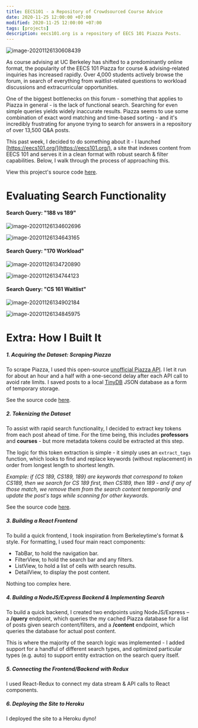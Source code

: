 ```yaml
---
title: EECS101 - a Repository of Crowdsourced Course Advice
date: 2020-11-25 12:00:00 +07:00
modified: 2020-11-25 12:00:00 +07:00
tags: [projects]
description: eecs101.org is a repository of EECS 101 Piazza Posts.
---
```


![image-20201126130608439](image-20201126130608439.png)

As course advising at UC Berkeley has shifted to a predominantly online format, the popularity of the EECS 101 Piazza for course & advising-related inquiries has increased rapidly. Over 4,000 students actively browse the forum, in search of everything from waitlist-related questions to workload discussions and extracurricular opportunities.

One of the biggest bottlenecks on this forum - something that applies to Piazza in general - is the lack of functional search. Searching for even simple queries yields widely inaccurate results. Piazza seems to use some combination of exact word matching and time-based sorting - and it's incredibly frustrating for anyone trying to search for answers in a repository of over 13,500 Q&A posts.

This past week, I decided to do something about it - I launched [https://eecs101.org/](https://eecs101.org/), a site that indexes content from EECS 101 and serves it in a clean format with robust search & filter capabilities. Below, I walk through the process of approaching this. 

View this project's source code [here](https://github.com/shomilj/Berkeleyspace).

# Evaluating Search Functionality

#### Search Query: "188 vs 189"

![image-20201126134602696](image-20201126134602696.png)

![image-20201126134643165](image-20201126134643165.png)

#### Search Query: "170 Workload"

![image-20201126134720890](image-20201126134720890.png)

![image-20201126134744123](image-20201126134744123.png)

#### Search Query: "CS 161 Waitlist"

![image-20201126134902184](image-20201126134902184.png)

![image-20201126134845975](image-20201126134845975.png)



# Extra: How I Built It

##### 1. Acquiring the Dataset: Scraping Piazza

To scrape Piazza, I used this open-source [unofficial Piazza API](https://github.com/hfaran/piazza-api). I let it run for about an hour and a half with a one-second delay after each API call to avoid rate limits. I saved posts to a local [TinyDB](https://tinydb.readthedocs.io/en/latest/getting-started.html) JSON database as a form of temporary storage.

See the source code [here](https://github.com/shomilj/Berkeleyspace-Preprocessing/blob/master/scrape-piazza.ipynb).

##### 2. Tokenizing the Dataset

To assist with rapid search functionality, I decided to extract key tokens from each post ahead of time. For the time being, this includes **professors** and **courses** - but more metadata tokens could be extracted at this step.

The logic for this token extraction is simple - it simply uses an `extract_tags` function, which looks to find and replace keywords (without replacement) in order from longest length to shortest length. 

*Example: if {CS 189, CS189, 189} are keywords that correspond to token CS189, then we search for CS 189 first, then CS189, then 189 - and if any of those match, we remove them from the search content temporarily and update the post's tags while scanning for other keywords.*

See the source code [here](https://github.com/shomilj/Berkeleyspace-Preprocessing/blob/master/process-piazza.ipynb).

##### 3. Building a React Frontend

To build a quick frontend, I took inspiration from Berkeleytime's format & style. For formatting, I used four main react components:

- TabBar, to hold the navigation bar.
- FilterView, to hold the search bar and any filters.
- ListView, to hold a list of cells with search results.
- DetailView, to display the post content.

Nothing too complex here.

##### 4. Building a NodeJS/Express Backend & Implementing Search

To build a quick backend, I created two endpoints using NodeJS/Express – a **/query** endpoint, which queries the my cached Piazza database for a list of posts given search content/filters, and a **/content** endpoint, which queries the database for actual post content.

This is where the majority of the search logic was implemented - I added support for a handful of different search types, and optimized particular types (e.g. auto) to support entity extraction on the search query itself. 

##### 5. Connecting the Frontend/Backend with Redux

I used React-Redux to connect my data stream & API calls to React components.

##### 6. Deploying the Site to Heroku

I deployed the site to a Heroku dyno!

